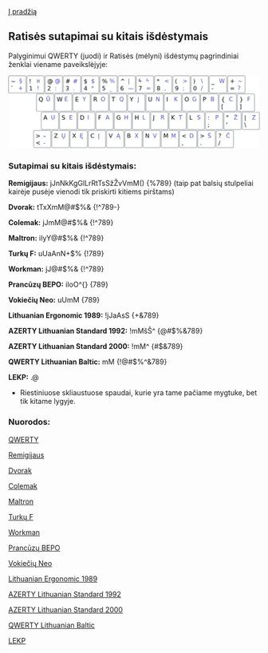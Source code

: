 [Į pradžią](../README.md)


Ratisės sutapimai su kitais išdėstymais
---------------------------------------

Palyginimui QWERTY (juodi) ir Ratisės (mėlyni) išdėstymų pagrindiniai ženklai viename paveikslėjyje:

![QWERTY ir Ratisė](images/qwerty-ratise.png)


### Sutapimai su kitais išdėstymais:

__Remigijaus:__ jJnNkKgGlLrRtTsSžŽvVmM() {%789} (taip pat balsių stulpeliai kairėje pusėje vienodi tik priskirti kitiems pirštams)

__Dvorak:__ tTxXmM@#$%& {!^789-}

__Colemak:__ jJmM@#$%& {!^789}

__Maltron:__ iIyY@#$%& {!^789}

__Turkų F:__ uUaAnN+$% {!789}

__Workman:__ jJ@#$%& {!^789}

__Prancūzų BEPO:__ iIoO^{} {789}

__Vokiečių Neo:__ uUmM {789}

__Lithuanian Ergonomic 1989:__ !jJaAsS {+&789}

__AZERTY Lithuanian Standard 1992:__ !mMšŠ^ {@#$%&789}

__AZERTY Lithuanian Standard 2000:__ !mM^ {#$&789}

__QWERTY Lithuanian Baltic:__ mM {!@#$%^&789}

__LEKP:__ .@

* Riestiniuose skliaustuose spaudai, kurie yra tame pačiame mygtuke, bet tik kitame lygyje.

### Nuorodos:

[QWERTY](https://en.wikipedia.org/wiki/QWERTY)

[Remigijaus](https://web.archive.org/web/20080315055411/http://pradmenes.net/tekstu_katalogas/remigijus/klaviatura.html)

[Dvorak](https://en.wikipedia.org/wiki/Dvorak_keyboard_layout)

[Colemak](https://en.wikipedia.org/wiki/Colemak)

[Maltron](https://en.wikipedia.org/wiki/Maltron)

[Turkų F](https://kbdlayout.info/KBDTUF/)

[Workman](https://en.wikipedia.org/wiki/Keyboard_layout#Workman)

[Prancūzų BEPO](https://en.wikipedia.org/wiki/B%C3%89PO)

[Vokiečių Neo](https://en.wikipedia.org/wiki/Neo_(keyboard_layout))

[Lithuanian Ergonomic 1989](https://lekp.info/RST1092)

[AZERTY Lithuanian Standard 1992](https://www.registrucentras.lt/litwin/keyboard.html)

[AZERTY Lithuanian Standard 2000](http://www.ims.mii.lt/klav/)

[QWERTY Lithuanian Baltic](https://www.registrucentras.lt/litwin/keyboard.html)

[LEKP](https://lekp.info/)
